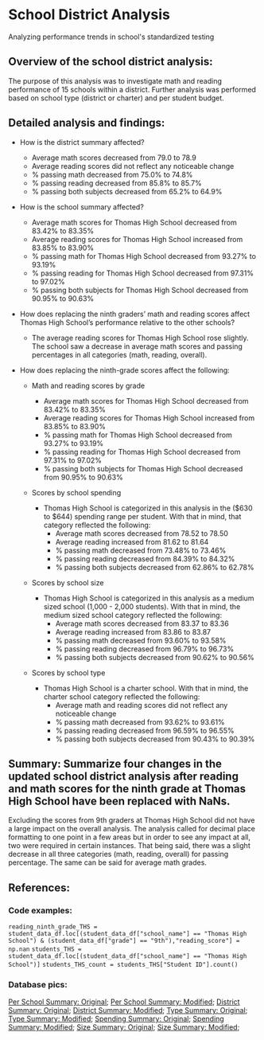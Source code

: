 # School District Analysis
Analyzing performance trends in school's standardized testing

## Overview of the school district analysis:
The purpose of this analysis was to investigate math and reading performance of 15 schools within a district.  Further analysis was performed based on school type (district or charter) and per student budget.

## Detailed analysis and findings:
* How is the district summary affected?
  * Average math scores decreased from 79.0 to 78.9
  * Average reading scores did not reflect any noticeable change
  * % passing math decreased from 75.0% to 74.8%
  * % passing reading decreased from 85.8% to 85.7%
  * % passing both subjects decreased from 65.2% to 64.9%

* How is the school summary affected?
  * Average math scores for Thomas High School decreased from 83.42% to 83.35%
  * Average reading scores for Thomas High School increased from 83.85% to 83.90%
  * % passing math for Thomas High School decreased from 93.27% to 93.19%
  * % passing reading for Thomas High School decreased from 97.31% to 97.02%
  * % passing both subjects for Thomas High School decreased from 90.95% to 90.63%

* How does replacing the ninth graders’ math and reading scores affect Thomas High School’s performance relative to the other schools?
  * The average reading scores for Thomas High School rose slightly. The school saw a decrease in average math scores and passing percentages in all categories (math, reading, overall).

* How does replacing the ninth-grade scores affect the following:
  * Math and reading scores by grade
    * Average math scores for Thomas High School decreased from 83.42% to 83.35%
    * Average reading scores for Thomas High School increased from 83.85% to 83.90%
    * % passing math for Thomas High School decreased from 93.27% to 93.19%
    * % passing reading for Thomas High School decreased from 97.31% to 97.02%
    * % passing both subjects for Thomas High School decreased from 90.95% to 90.63%

  * Scores by school spending
    * Thomas High School is categorized in this analysis in the ($630 to $644) spending range per student.  With that in mind, that category reflected the following:
      * Average math scores decreased from 78.52 to 78.50
      * Average reading increased from 81.62 to 81.64
      * % passing math decreased from 73.48% to 73.46%
      * % passing reading decreased from 84.39% to 84.32%
      * % passing both subjects decreased from 62.86% to 62.78%

  * Scores by school size
    * Thomas High School is categorized in this analysis as a medium sized school (1,000 - 2,000 students).  With that in mind, the medium sized school category reflected the following:
      * Average math scores decreased from 83.37 to 83.36
      * Average reading increased from 83.86 to 83.87
      * % passing math decreased from 93.60% to 93.58%
      * % passing reading decreased from 96.79% to 96.73%
      * % passing both subjects decreased from 90.62% to 90.56%

  * Scores by school type
    * Thomas High School is a charter school.  With that in mind, the charter school category reflected the following:
      * Average math and reading scores did not reflect any noticeable change
      * % passing math decreased from 93.62% to 93.61%
      * % passing reading decreased from 96.59% to 96.55%
      * % passing both subjects decreased from 90.43% to 90.39%

## Summary: Summarize four changes in the updated school district analysis after reading and math scores for the ninth grade at Thomas High School have been replaced with NaNs.
Excluding the scores from 9th graders at Thomas High School did not have a large impact on the overall analysis.  The analysis called for decimal place formatting to one point in a few areas but in order to see any impact at all, two were required in certain instances.  That being said, there was a slight decrease in all three categories (math, reading, overall) for passing percentage.  The same can be said for average math grades.

## References:
### Code examples:
`reading_ninth_grade_THS = student_data_df.loc[(student_data_df["school_name"] == "Thomas High School") & (student_data_df["grade"] == "9th"),"reading_score"] = np.nan`
`students_THS = student_data_df.loc[(student_data_df["school_name"] == "Thomas High School")]`
`students_THS_count = students_THS["Student ID"].count()`

### Database pics:
[Per School Summary: Original](https://github.com/tonyferri/School_District_Analysis/blob/main/Resources/per_school_summary_without_nan.png);
[Per School Summary: Modified](https://github.com/tonyferri/School_District_Analysis/blob/main/Resources/per_school_summary_with_nan.png);
[District Summary: Original](https://github.com/tonyferri/School_District_Analysis/blob/main/Resources/district_summary_without_nan.png);
[District Summary: Modified](https://github.com/tonyferri/School_District_Analysis/blob/main/Resources/district_summary_with_nan.png);
[Type Summary: Original](https://github.com/tonyferri/School_District_Analysis/blob/main/Resources/type_summary_without_nan.png);
[Type Summary: Modified](https://github.com/tonyferri/School_District_Analysis/blob/main/Resources/type_summary_with_nan.png);
[Spending Summary: Original](https://github.com/tonyferri/School_District_Analysis/blob/main/Resources/spending_summary_without_nan.png);
[Spending Summary: Modified](https://github.com/tonyferri/School_District_Analysis/blob/main/Resources/spending_summary_with_nan.png);
[Size Summary: Original](https://github.com/tonyferri/School_District_Analysis/blob/main/Resources/size_summary_without_nan.png);
[Size Summary: Modified](https://github.com/tonyferri/School_District_Analysis/blob/main/Resources/size_summary_with_nan.png);
